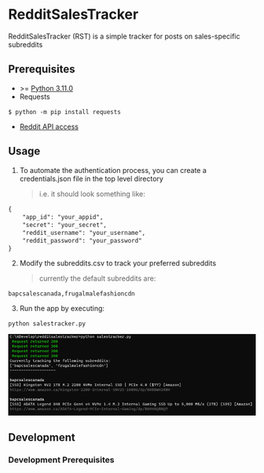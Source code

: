 # RedditSalesTracker

RedditSalesTracker (RST) is a simple tracker for posts on sales-specific subreddits

## Prerequisites

- \>= [Python 3.11.0](https://www.python.org/downloads/)
- Requests

```
$ python -m pip install requests
```

- [Reddit API access](https://github.com/reddit-archive/reddit/wiki/OAuth2)

## Usage

1. To automate the authentication process, you can create a credentials.json file in the top level directory
   > i.e. it should look something like:

```
{
    "app_id": "your_appid",
    "secret": "your_secret",
    "reddit_username": "your_username",
    "reddit_password": "your_password"
}
```

2. Modify the subreddits.csv to track your preferred subreddits
   > currently the default subreddits are:

```
bapcsalescanada,frugalmalefashioncdn
```

3. Run the app by executing:

```
python salestracker.py
```

![Example output](docs/img/example1.PNG)

## Development

### Development Prerequisites
